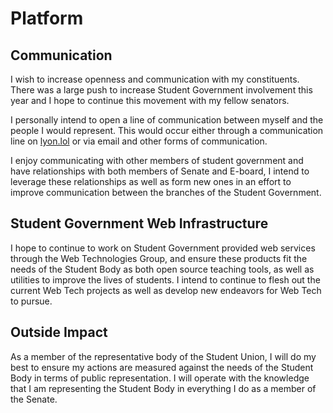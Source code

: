 # Platform

## Communication

I wish to increase openness and communication with my constituents. There was a large push to increase Student Government involvement this year and I hope to continue this movement with my fellow senators.

I personally intend to open a line of communication between myself and the people I would represent. This would occur either through a communication line on [lyon.lol](https://lyon.lol) or via email and other forms of communication.

I enjoy communicating with other members of student government and have relationships with both members of Senate and E-board, I intend to leverage these relationships as well as form new ones in an effort to improve communication between the branches of the Student Government.

## Student Government Web Infrastructure

I hope to continue to work on Student Government provided web services through the Web Technologies Group, and ensure these products fit the needs of the Student Body as both open source teaching tools, as well as utilities to improve the lives of students. I intend to continue to flesh out the current Web Tech projects as well as develop new endeavors for Web Tech to pursue.

## Outside Impact

As a member of the representative body of the Student Union, I will do my best to ensure my actions are measured against the needs of the Student Body in terms of public representation. I will operate with the knowledge that I am representing the Student Body in everything I do as a member of the Senate.
